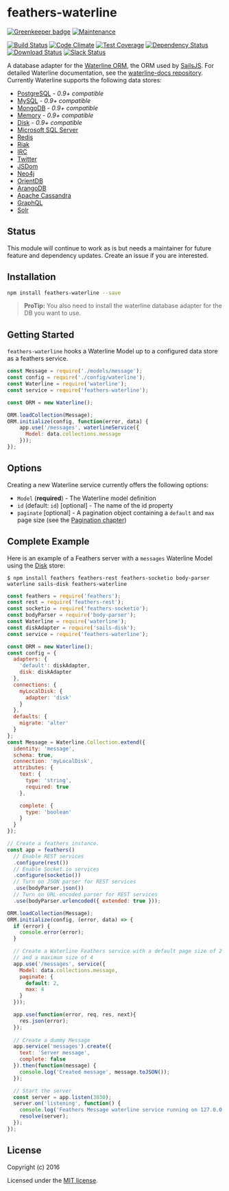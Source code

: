 # feathers-waterline

[![Greenkeeper badge](https://badges.greenkeeper.io/feathersjs-ecosystem/feathers-waterline.svg)](https://greenkeeper.io/)
[![Maintenance](https://img.shields.io/maintenance/no/2017.svg)](#status)

[![Build Status](https://travis-ci.org/feathersjs-ecosystem/feathers-waterline.png?branch=master)](https://travis-ci.org/feathersjs-ecosystem/feathers-waterline)
[![Code Climate](https://codeclimate.com/github/feathersjs-ecosystem/feathers-waterline.png)](https://codeclimate.com/github/feathersjs-ecosystem/feathers-waterline)
[![Test Coverage](https://codeclimate.com/github/feathersjs-ecosystem/feathers-waterline/badges/coverage.svg)](https://codeclimate.com/github/feathersjs-ecosystem/feathers-waterline/coverage)
[![Dependency Status](https://img.shields.io/david/feathersjs-ecosystem/feathers-waterline.svg?style=flat-square)](https://david-dm.org/feathersjs-ecosystem/feathers-waterline)
[![Download Status](https://img.shields.io/npm/dm/feathers-waterline.svg?style=flat-square)](https://www.npmjs.com/package/feathers-waterline)
[![Slack Status](http://slack.feathersjs.com/badge.svg)](http://slack.feathersjs.com)

A database adapter for the [Waterline ORM](https://github.com/balderdashy/waterline), the ORM used by [SailsJS](http://sailsjs.org/). For detailed Waterline documentation, see the [waterline-docs repository](https://github.com/balderdashy/waterline-docs). Currently Waterline supports the following data stores:

- [PostgreSQL](https://github.com/balderdashy/sails-postgresql) - *0.9+ compatible*
- [MySQL](https://github.com/balderdashy/sails-mysql) - *0.9+ compatible*
- [MongoDB](https://github.com/balderdashy/sails-mongo) - *0.9+ compatible*
- [Memory](https://github.com/balderdashy/sails-memory) - *0.9+ compatible*
- [Disk](https://github.com/balderdashy/sails-disk) - *0.9+ compatible*
- [Microsoft SQL Server](https://github.com/cnect/sails-sqlserver)
- [Redis](https://github.com/balderdashy/sails-redis)
- [Riak](https://github.com/balderdashy/sails-riak)
- [IRC](https://github.com/balderdashy/sails-irc)
- [Twitter](https://github.com/balderdashy/sails-twitter)
- [JSDom](https://github.com/mikermcneil/sails-jsdom)
- [Neo4j](https://github.com/natgeo/sails-neo4j)
- [OrientDB](https://github.com/appscot/sails-orientdb)
- [ArangoDB](https://github.com/rosmo/sails-arangodb)
- [Apache Cassandra](https://github.com/dtoubelis/sails-cassandra)
- [GraphQL](https://github.com/wistityhq/waterline-graphql)
- [Solr](https://github.com/sajov/sails-solr)

## Status

This module will continue to work as is but needs a maintainer for future feature and dependency updates. Create an issue if you are interested.

## Installation

```bash
npm install feathers-waterline --save
```

> **ProTip:** You also need to install the waterline database adapter for the DB you want to use.

## Getting Started

`feathers-waterline` hooks a Waterline Model up to a configured data store as a feathers service.

```js
const Message = require('./models/message');
const config = require('./config/waterline');
const Waterline = require('waterline');
const service = require('feathers-waterline');

const ORM = new Waterline();

ORM.loadCollection(Message);
ORM.initialize(config, function(error, data) {
    app.use('/messages', waterlineService({
      Model: data.collections.message
    }));
});
```

## Options

Creating a new Waterline service currently offers the following options:

- `Model` (**required**) - The Waterline model definition
- `id` (default: `id`) [optional] - The name of the id property
- `paginate` [optional] - A pagination object containing a `default` and `max` page size (see the [Pagination chapter](databases/pagination.md))

## Complete Example

Here is an example of a Feathers server with a `messages` Waterline Model using the [Disk](https://github.com/balderdashy/sails-disk) store:

```
$ npm install feathers feathers-rest feathers-socketio body-parser waterline sails-disk feathers-waterline
```

```js
const feathers = require('feathers');
const rest = require('feathers-rest');
const socketio = require('feathers-socketio');
const bodyParser = require('body-parser');
const Waterline = require('waterline');
const diskAdapter = require('sails-disk');
const service = require('feathers-waterline');

const ORM = new Waterline();
const config = {
  adapters: {
    'default': diskAdapter,
    disk: diskAdapter
  },
  connections: {
    myLocalDisk: {
      adapter: 'disk'
    }
  },
  defaults: {
    migrate: 'alter'
  }
};
const Message = Waterline.Collection.extend({
  identity: 'message',
  schema: true,
  connection: 'myLocalDisk',
  attributes: {
    text: {
      type: 'string',
      required: true
    },

    complete: {
      type: 'boolean'
    }
  }
});

// Create a feathers instance.
const app = feathers()
  // Enable REST services
  .configure(rest())
  // Enable Socket.io services
  .configure(socketio())
  // Turn on JSON parser for REST services
  .use(bodyParser.json())
  // Turn on URL-encoded parser for REST services
  .use(bodyParser.urlencoded({ extended: true }));

ORM.loadCollection(Message);
ORM.initialize(config, (error, data) => {
  if (error) {
    console.error(error);
  }

  // Create a Waterline Feathers service with a default page size of 2 items
  // and a maximum size of 4
  app.use('/messages', service({
    Model: data.collections.message,
    paginate: {
      default: 2,
      max: 4
    }
  }));

  app.use(function(error, req, res, next){
    res.json(error);
  });
  
  // Create a dummy Message
  app.service('messages').create({
    text: 'Server message',
    complete: false
  }).then(function(message) {
    console.log('Created message', message.toJSON());
  });

  // Start the server
  const server = app.listen(3030);
  server.on('listening', function() {
    console.log('Feathers Message waterline service running on 127.0.0.1:3030');
    resolve(server);
  });
});
```

## License

Copyright (c) 2016

Licensed under the [MIT license](LICENSE).
